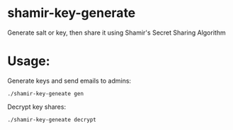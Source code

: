 # shamir-key-generate
Generate salt or key, then share it using Shamir's Secret Sharing Algorithm

# Usage:
Generate keys and send emails to admins:
```shell script
./shamir-key-geneate gen
```
Decrypt key shares:
```shell script
./shamir-key-geneate decrypt
```

